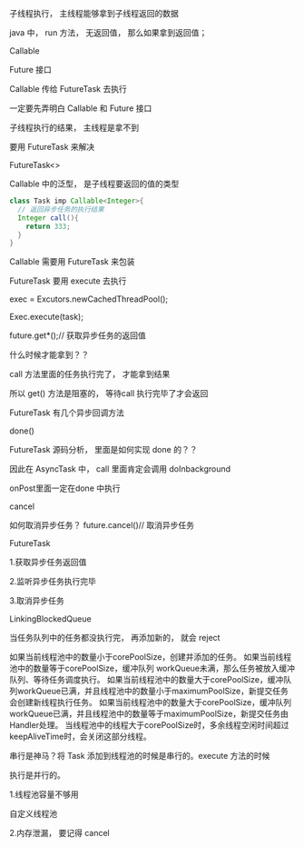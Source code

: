 



子线程执行， 主线程能够拿到子线程返回的数据



java 中，  run 方法， 无返回值，  那么如果拿到返回值；





Callable



Future 接口





Callable 传给 FutureTask 去执行



一定要先弄明白  Callable 和 Future 接口







子线程执行的结果， 主线程是拿不到



要用 FutureTask 来解决



FutureTask<>





Callable 中的泛型， 是子线程要返回的值的类型



```java
class Task imp Callable<Integer>{
  // 返回异步任务的执行结果
  Integer call(){
    return 333;
  }
}
```





Callable 需要用 FutureTask 来包装



FutureTask 要用 execute 去执行



exec = Excutors.newCachedThreadPool();

Exec.execute(task);



future.get*();// 获取异步任务的返回值



什么时候才能拿到？？



call 方法里面的任务执行完了， 才能拿到结果

所以 get()  方法是阻塞的， 等待call 执行完毕了才会返回





FutureTask 有几个异步回调方法



done()



FutureTask 源码分析， 里面是如何实现 done 的？？





因此在 AsyncTask 中，    call 里面肯定会调用 doInbackground

onPost里面一定在done 中执行



cancel

如何取消异步任务？   future.cancel()// 取消异步任务





FutureTask

1.获取异步任务返回值

2.监听异步任务执行完毕

3.取消异步任务



LinkingBlockedQueue



当任务队列中的任务都没执行完， 再添加新的， 就会 reject





如果当前线程池中的数量小于corePoolSize，创建并添加的任务。
如果当前线程池中的数量等于corePoolSize，缓冲队列 workQueue未满，那么任务被放入缓冲队列、等待任务调度执行。
如果当前线程池中的数量大于corePoolSize，缓冲队列workQueue已满，并且线程池中的数量小于maximumPoolSize，新提交任务会创建新线程执行任务。
如果当前线程池中的数量大于corePoolSize，缓冲队列workQueue已满，并且线程池中的数量等于maximumPoolSize，新提交任务由Handler处理。
当线程池中的线程大于corePoolSize时，多余线程空闲时间超过keepAliveTime时，会关闭这部分线程。	





串行是神马？将 Task 添加到线程池的时候是串行的。execute 方法的时候

执行是并行的。



1.线程池容量不够用

自定义线程池

2.内存泄漏， 要记得 cancel